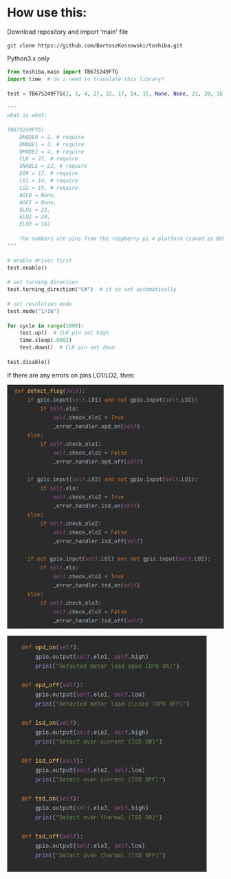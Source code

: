 # How use this:
Download repository and import 'main' file

``
git clone https://github.com/BartoszKossowski/toshiba.git
``

Python3.x only

```python
from toshiba.main import TB67S249FTG
import time  # do i need to translate this library?

test = TB67S249FTG(2, 3, 4, 27, 22, 17, 14, 15, None, None, 21, 20, 16)

"""
what is what:

TB67S249FTG(
    DMODE0 = 2, # require
    DMODE1 = 3, # require
    DMODE2 = 4, # require
    CLK = 27, # require
    ENABLE = 22, # require
    DIR = 17, # require
    LO1 = 14, # require
    LO2 = 15, # require
    AGC0 = None, 
    AGC1 = None,
    ELO1 = 21, 
    ELO2 = 20,
    ELO3 = 16)
    
    The numbers are pins from the raspberry pi 4 platform (saved as BCM)
"""

# enable driver first
test.enable()

# set turning direction
test.turning_direction("CW")  # it is set automatically

# set resolution mode
test.mode("1/16")

for cycle in range(1000):
    test.up()  # CLK pin set high
    time.sleep(.0002)
    test.down()  # CLK pin set down

test.disable()
```

If there are any errors on pins LO1/LO2, then:

![img_1.png](img_1.png)

![img.png](img.png)

